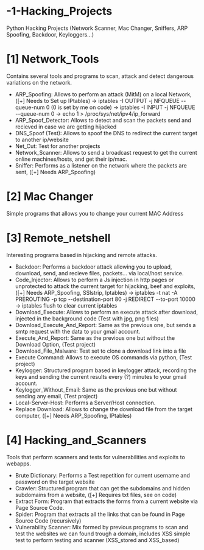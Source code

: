# -1-Hacking_Projects
Python Hacking Projects (Network Scanner, Mac Changer, Sniffers, ARP Spoofing, Backdoor, Keyloggers...)

# [1] Network_Tools 
Contains several tools and programs to scan, attack and detect dangerous variations on the network.
- ARP_Spoofing: Allows to perform an attack (MitM) on a local Network, ([+] Needs to Set up IPtables)
    -> iptables -I OUTPUT -j NFQUEUE --queue-num 0  (0 is set by me on code)
    -> iptables -I INPUT -j NFQUEUE --queue-num 0
    -> echo 1 > /proc/sys/net/ipv4/ip_forward
- ARP_Spoof_Detector: Allows to detect and scan the packets send and recieved in case we are getting hijacked
- DNS_Spoof (Test): Allows to spoof the DNS to redirect the current target to another ip/website
- Net_Cut: Test for another projects
- Network_Scanner: Allows to send a broadcast request to get the current online machines/hosts, and get their ip/mac.
- Sniffer: Performs as a listener on the network where the packets are sent, ([+] Needs ARP_Spoofing)

# [2] Mac Changer
Simple programs that allows you to change your current MAC Address 

# [3] Remote_netshell
Interesting programs based in hijacking and remote attacks.
- Backdoor: Performs a backdoor attack allowing you to upload, download, send, and recieve files, packets... via local/host service.
- Code_Injector: Allows to perform a Js injection in http pages or unprotected to attack the current target for hijacking, beef and exploits, ([+] Needs ARP_Spoofing, SSlstrip, Iptables)
    -> iptables -t nat -A PREROUTING -p tcp --destination-port 80 -j REDIRECT --to-port 10000
    -> iptables flush to clear current iptables
- Download_Execute: Allows to perform an execute attack after download, injected in the background code (Test with jpg, png files)
- Download_Execute_And_Report: Same as the previous one, but sends a smtp request with the data to your gmail account.
- Execute_And_Report: Same as the previous one but without the Download Option, (Test project)
- Download_File_Malware: Test set to clone a download link into a file
- Execute Command: Allows to execute OS commands via python, (Test project)
- Keylogger: Structured program based in keylogger attack, recording the keys and sending the current results every (?) minutes to your gmail account.
- Keylogger_Without_Email: Same as the previous one but without sending any email, (Test project)
- Local-Server-Host: Performs a Server/Host connection.
- Replace Download: Allows to change the download file from the target computer, ([+] Needs ARP_Spoofing, IPtables)

# [4] Hacking_and_Scanners
Tools that perform scanners and tests for vulnerabilities and exploits to webapps.
- Brute Dictionary: Performs a Test repetition for current username and password on the target website
- Crawler: Structured program that can get the subdomains and hidden subdomains from a website, ([+] Requires txt files, see on code)
- Extract Form: Program that extracts the forms from a current website via Page Source Code.
- Spider: Program that extracts all the links that can be found in Page Source Code (recursively)
- Vulnerability Scanner: Mix formed by previous programs to scan and test the websites we can found trough a domain, includes XSS simple test to perform testing and scanner (XSS_stored and XSS_based)
